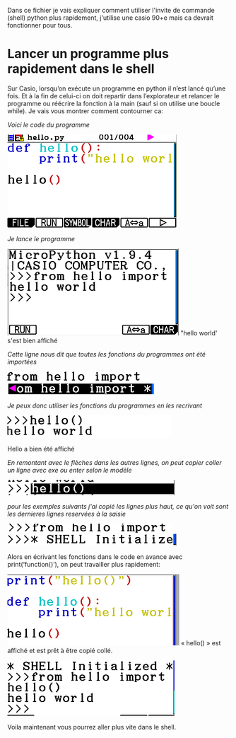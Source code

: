 Dans ce fichier je vais expliquer comment utiliser l'invite de commande (shell) python plus rapidement, j'utilise une casio 90+e mais ca devrait fonctionner pour tous.

# Lancer un programme plus rapidement dans le shell 

Sur Casio, lorsqu’on exécute un programme en python il n’est lancé qu’une fois. Et à la fin de celui-ci on doit repartir dans l’explorateur et relancer le programme ou réécrire la fonction à la main (sauf si on utilise une boucle while). Je vais vous montrer comment contourner ca:

*Voici le code du programme*

![code](https://github.com/1Tyron140/maths/blob/main/images/screenshots/RunScriptInShell_1.png?raw=true "Code")

*Je lance le programme*

![shell](https://github.com/1Tyron140/maths/blob/main/images/screenshots/RunScriptInShell_2.png?raw=true "shell")
"hello world' s'est bien affiché

*Cette ligne nous dit que toutes les fonctions du programmes ont été importées*

![import](https://github.com/1Tyron140/maths/blob/main/images/screenshots/RunScriptInShell_3.png?raw=true "import de fonctions1")
![import](https://github.com/1Tyron140/maths/blob/main/images/screenshots/RunScriptInShell_4.png?raw=true "import de fonctions2")

*Je peux donc utiliser les fonctions du programmes en les recrivant*

![hello](https://github.com/1Tyron140/maths/blob/main/images/screenshots/RunScriptInShell_5.png?raw=true "utilisation de la fonction hello()")

Hello a bien été affiché

*En remontant avec le flèches dans les autres lignes, on peut copier coller un ligne avec exe ou enter selon le modèle*

![copie](https://github.com/1Tyron140/maths/blob/main/images/screenshots/RunScriptInShell_6.png?raw=true "copié")

*pour les exemples suivants j'ai copié les lignes plus haut, ce qu'on voit sont les dernieres lignes reservées à la saisie*

![colle](https://github.com/1Tyron140/maths/blob/main/images/screenshots/RunScriptInShell_8.png?raw=true "collé_1")
![colle](https://github.com/1Tyron140/maths/blob/main/images/screenshots/RunScriptInShell_9.png?raw=true "collé_2")

Alors en écrivant les fonctions dans le code en avance avec print(‘function()’), on peut travailler plus rapidement:

![code_2](https://github.com/1Tyron140/maths/blob/main/images/screenshots/RunScriptInShell_10.png?raw=true "code_2")
« hello() » est affiché et est prêt à être copié collé.


![shell_2](https://github.com/1Tyron140/maths/blob/main/images/screenshots/RunScriptInShell_11.png?raw=true "shell_22")

Voila maintenant vous pourrez aller plus vite dans le shell.



